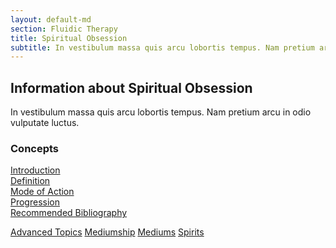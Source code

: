 ```yaml
---
layout: default-md
section: Fluidic Therapy
title: Spiritual Obsession
subtitle: In vestibulum massa quis arcu lobortis tempus. Nam pretium arcu in odio vulputate luctus.
---
```


## Information about Spiritual Obsession
In vestibulum massa quis arcu lobortis tempus. Nam pretium arcu in odio vulputate luctus.

### Concepts
[Introduction](intro)  
[Definition](definition)  
[Mode of Action](mode-of-action)  
[Progression](progression)  
[Recommended Bibliography](bibliography)  


<a href="../advanced" class="button special">Advanced Topics</a>
<a href="../mediumship" class="button">Mediumship</a>
<a href="../mediums" class="button">Mediums</a>
<a href="../spirits" class="button">Spirits</a>
